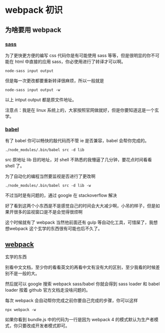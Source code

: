<!-- ---
title: webpack 初识
date: 2018/6/1 20:46:25
toc: true
tags:
	- webpack
	- 编程
--- -->
# webpack 初识

## 为啥要用 webpack
### [sass](https://github.com/sass/node-sass)

为了更快更方便的编写 css 代码你是有可能使用 sass 等等，但是很明显的你不可能在 html 中直接的应用 sass，你必使用进行了转译才可以啊。

```shell
node-sass input output
```

但是每一次更改都要重新转译很麻烦，所以一般就是

```shell
node-sass input output -w
```

以上 intput output 都是原文件地址。

<!--more-->

注意点：我是在 linux 系统上的，大家按照官网做就好，但是你要知道这是一个玄学。

### [babel](https://babeljs.cn/)

有了 babel 你可以畅快的敲代码而不管 ie 是否兼容，babel 会帮你完成的。

```shell
./node_modules/.bin/babel src -d lib
```

src 原地址 lib 目的地址，对 shell 不熟悉的我懵逼了几分钟，要花点时间看看 shell 了。

为了自动化的编程当然要监视是否进行了更改啊

```shell
./node_modules/.bin/babel src -d lib -w
```

不过当时是有问题的，通过 google 在 stackoverflow 解决

好了看到这两个小东西是不是感觉自己的时间会大大减少啊，小吊的样子，但是如果开很多的监视窗口是不是会觉得很烦啊

这个时候就有了 webpack 当然他前面还有 gulp 等自动化工具，可惜屎了，我想想webpack 这个玄学的东西很有可能也后不久了。

## [webpack](https://github.com/webpack/webpack)

玄学的东西

别看中文文档，至少你的看看英文的再看中文有没有大的区别，至少我看的时候差别不是一般的大。

然后就可以 google 搜索 webpack sass/babel 你就会得到 sass loader 和 babel loader 按着 github 官方文档走没啥问题的。

每次 webpack 会自动帮你完成之前你要自己完成的步骤，你可以这样

```shell
npx webpack -w
```

如果你看到 bundle.js 中的代码为一行是因为 webpack 4 的模式默认为生产者模式，你只要改成开发者模式即可。

